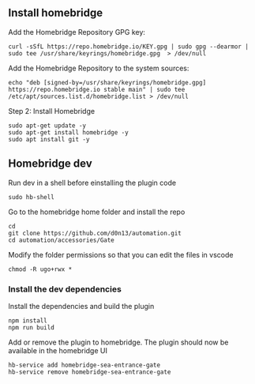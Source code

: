 ## Install homebridge

Add the Homebridge Repository GPG key:

```
curl -sSfL https://repo.homebridge.io/KEY.gpg | sudo gpg --dearmor | sudo tee /usr/share/keyrings/homebridge.gpg  > /dev/null
```

Add the Homebridge Repository to the system sources:

```
echo "deb [signed-by=/usr/share/keyrings/homebridge.gpg] https://repo.homebridge.io stable main" | sudo tee /etc/apt/sources.list.d/homebridge.list > /dev/null
```

Step 2: Install Homebridge

```
sudo apt-get update -y
sudo apt-get install homebridge -y
sudo apt install git -y 
```

## Homebridge dev

Run dev in a shell before einstalling the plugin code

```
sudo hb-shell
```

Go to the homebridge home folder and install the repo
```
cd
git clone https://github.com/d0n13/automation.git 
cd automation/accessories/Gate
```

Modify the folder permissions so that you can edit the files in vscode

```
chmod -R ugo+rwx *
```

### Install the dev dependencies

Install the dependencies and build the plugin
```
npm install
npm run build
```

Add or remove the plugin to homebridge. The plugin should now be available in the homebridge UI

```
hb-service add homebridge-sea-entrance-gate
hb-service remove homebridge-sea-entrance-gate
```
